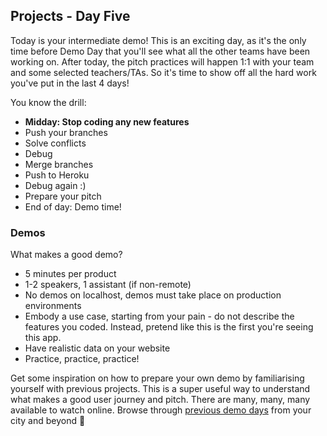 ## Projects - Day Five

Today is your intermediate demo! This is an exciting day, as it's the only time before Demo Day that you'll see what all the other teams have been working on. After today, the pitch practices will happen 1:1 with your team and some selected teachers/TAs. So it's time to show off all the hard work you've put in the last 4 days!

You know the drill:
- **Midday: Stop coding any new features**
- Push your branches
- Solve conflicts
- Debug
- Merge branches
- Push to Heroku
- Debug again :)
- Prepare your pitch
- End of day: Demo time!

### Demos

What makes a good demo?
- 5 minutes per product
- 1-2 speakers, 1 assistant (if non-remote)
- No demos on localhost, demos must take place on production environments
- Embody a use case, starting from your pain - do not describe the features you coded. Instead, pretend like this is the first you're seeing this app.
- Have realistic data on your website
- Practice, practice, practice!

Get some inspiration on how to prepare your own demo by familiarising yourself with previous projects. This is a super useful way to understand what makes a good user journey and pitch. There are many, many, many available to watch online.
Browse through [previous demo days](https://www.youtube.com/playlist?list=PLkbmdtbypn7R_BN6nFX-XZc7uDyMSxhye) from your city and beyond 🚀

